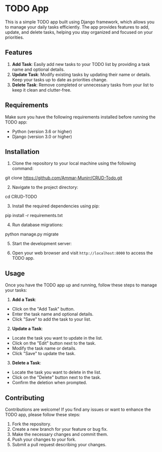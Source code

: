 # TODO App

This is a simple TODO app built using Django framework, which allows you to manage your daily tasks efficiently. The app provides features to add, update, and delete tasks, helping you stay organized and focused on your priorities.

## Features

1. **Add Task**: Easily add new tasks to your TODO list by providing a task name and optional details.
2. **Update Task**: Modify existing tasks by updating their name or details. Keep your tasks up to date as priorities change.
3. **Delete Task**: Remove completed or unnecessary tasks from your list to keep it clean and clutter-free.

## Requirements

Make sure you have the following requirements installed before running the TODO app:

- Python (version 3.6 or higher)
- Django (version 3.0 or higher)

## Installation

1. Clone the repository to your local machine using the following command:

git clone https://github.com/Ammar-Munirr/CRUD-Todo.git


2. Navigate to the project directory:

cd CRUD-TODO

3. Install the required dependencies using pip:

pip install -r requirements.txt


4. Run database migrations:

python manage.py migrate

5. Start the development server:

6. Open your web browser and visit `http://localhost:8000` to access the TODO app.

## Usage

Once you have the TODO app up and running, follow these steps to manage your tasks:

1. **Add a Task**:
- Click on the "Add Task" button.
- Enter the task name and optional details.
- Click "Save" to add the task to your list.

2. **Update a Task**:
- Locate the task you want to update in the list.
- Click on the "Edit" button next to the task.
- Modify the task name or details.
- Click "Save" to update the task.

3. **Delete a Task**:
- Locate the task you want to delete in the list.
- Click on the "Delete" button next to the task.
- Confirm the deletion when prompted.

## Contributing

Contributions are welcome! If you find any issues or want to enhance the TODO app, please follow these steps:

1. Fork the repository.
2. Create a new branch for your feature or bug fix.
3. Make the necessary changes and commit them.
4. Push your changes to your fork.
5. Submit a pull request describing your changes.